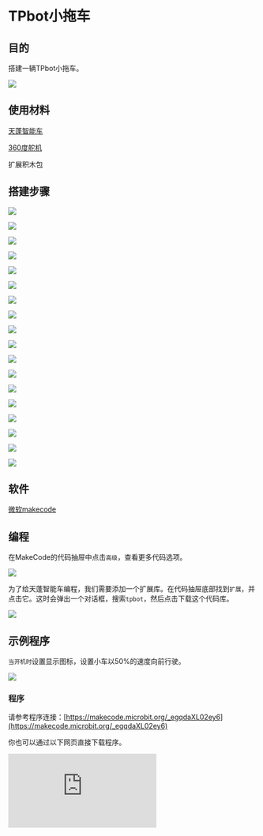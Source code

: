 ﻿---
sidebar_position: 9
sidebar_label: TPbot小拖车
---

# TPbot小拖车

## 目的

搭建一辆TPbot小拖车。


![](https://wiki-media-ef.oss-cn-hongkong.aliyuncs.com/docs/microbit/microbit-smart-car/microbit-tpbot/brick-expansion-case/images/tpbot-brick-expansion-case-09-01.png)

## 使用材料


[天蓬智能车](https://www.elecfreaks.com/tpbot.html)

[360度舵机](https://www.elecfreaks.com/geekservo-2kg-360-degrees-compatible-with-lego.html)

扩展积木包



## 搭建步骤

![](https://wiki-media-ef.oss-cn-hongkong.aliyuncs.com/docs/microbit/microbit-smart-car/microbit-tpbot/brick-expansion-case/images/tpbot-brick-expansion-step-09-01.png)

![](https://wiki-media-ef.oss-cn-hongkong.aliyuncs.com/docs/microbit/microbit-smart-car/microbit-tpbot/brick-expansion-case/images/tpbot-brick-expansion-step-09-02.png)

![](https://wiki-media-ef.oss-cn-hongkong.aliyuncs.com/docs/microbit/microbit-smart-car/microbit-tpbot/brick-expansion-case/images/tpbot-brick-expansion-step-09-03.png)

![](https://wiki-media-ef.oss-cn-hongkong.aliyuncs.com/docs/microbit/microbit-smart-car/microbit-tpbot/brick-expansion-case/images/tpbot-brick-expansion-step-09-04.png)

![](https://wiki-media-ef.oss-cn-hongkong.aliyuncs.com/docs/microbit/microbit-smart-car/microbit-tpbot/brick-expansion-case/images/tpbot-brick-expansion-step-09-05.png)

![](https://wiki-media-ef.oss-cn-hongkong.aliyuncs.com/docs/microbit/microbit-smart-car/microbit-tpbot/brick-expansion-case/images/tpbot-brick-expansion-step-09-06.png)

![](https://wiki-media-ef.oss-cn-hongkong.aliyuncs.com/docs/microbit/microbit-smart-car/microbit-tpbot/brick-expansion-case/images/tpbot-brick-expansion-step-09-07.png)

![](https://wiki-media-ef.oss-cn-hongkong.aliyuncs.com/docs/microbit/microbit-smart-car/microbit-tpbot/brick-expansion-case/images/tpbot-brick-expansion-step-09-08.png)

![](https://wiki-media-ef.oss-cn-hongkong.aliyuncs.com/docs/microbit/microbit-smart-car/microbit-tpbot/brick-expansion-case/images/tpbot-brick-expansion-step-09-09.png)

![](https://wiki-media-ef.oss-cn-hongkong.aliyuncs.com/docs/microbit/microbit-smart-car/microbit-tpbot/brick-expansion-case/images/tpbot-brick-expansion-step-09-10.png)

![](https://wiki-media-ef.oss-cn-hongkong.aliyuncs.com/docs/microbit/microbit-smart-car/microbit-tpbot/brick-expansion-case/images/tpbot-brick-expansion-step-09-11.png)

![](https://wiki-media-ef.oss-cn-hongkong.aliyuncs.com/docs/microbit/microbit-smart-car/microbit-tpbot/brick-expansion-case/images/tpbot-brick-expansion-step-09-12.png)

![](https://wiki-media-ef.oss-cn-hongkong.aliyuncs.com/docs/microbit/microbit-smart-car/microbit-tpbot/brick-expansion-case/images/tpbot-brick-expansion-step-09-13.png)

![](https://wiki-media-ef.oss-cn-hongkong.aliyuncs.com/docs/microbit/microbit-smart-car/microbit-tpbot/brick-expansion-case/images/tpbot-brick-expansion-step-09-14.png)

![](https://wiki-media-ef.oss-cn-hongkong.aliyuncs.com/docs/microbit/microbit-smart-car/microbit-tpbot/brick-expansion-case/images/tpbot-brick-expansion-step-09-15.png)

![](https://wiki-media-ef.oss-cn-hongkong.aliyuncs.com/docs/microbit/microbit-smart-car/microbit-tpbot/brick-expansion-case/images/tpbot-brick-expansion-step-09-16.png)

![](https://wiki-media-ef.oss-cn-hongkong.aliyuncs.com/docs/microbit/microbit-smart-car/microbit-tpbot/brick-expansion-case/images/tpbot-brick-expansion-step-09-17.png)

![](https://wiki-media-ef.oss-cn-hongkong.aliyuncs.com/docs/microbit/microbit-smart-car/microbit-tpbot/brick-expansion-case/images/tpbot-brick-expansion-step-09-18.png)

## 软件

[微软makecode](https://makecode.microbit.org/#)


## 编程



在MakeCode的代码抽屉中点击`高级`，查看更多代码选项。

![](https://wiki-media-ef.oss-cn-hongkong.aliyuncs.com/docs/microbit/microbit-smart-car/microbit-tpbot/brick-expansion-case/images/tpbot-brick-expansion-case-01-03.png)

为了给天蓬智能车编程，我们需要添加一个扩展库。在代码抽屉底部找到`扩展`，并点击它。这时会弹出一个对话框，搜索`tpbot`，然后点击下载这个代码库。

![](https://wiki-media-ef.oss-cn-hongkong.aliyuncs.com/docs/microbit/microbit-smart-car/microbit-tpbot/brick-expansion-case/images/tpbot-brick-expansion-case-01-04.png)


## 示例程序

`当开机时`设置显示图标，设置小车以50%的速度向前行驶。

![](https://wiki-media-ef.oss-cn-hongkong.aliyuncs.com/docs/microbit/microbit-smart-car/microbit-tpbot/brick-expansion-case/images/tpbot-brick-expansion-case-03-05.png)


### 程序

请参考程序连接：[https://makecode.microbit.org/_egqdaXL02ey6](https://makecode.microbit.org/_egqdaXL02ey6)

你也可以通过以下网页直接下载程序。

<div
    style={{
        position: 'relative',
        paddingBottom: '60%',
        overflow: 'hidden',
    }}
>
    <iframe
        src="https://makecode.microbit.org/_egqdaXL02ey6"
        frameborder="0"
        sandbox="allow-popups allow-forms allow-scripts allow-same-origin"
        style={{
            position: 'absolute',
            width: '100%',
            height: '100%',
        }}
    />
</div>

## 结论


小车向前行驶。
